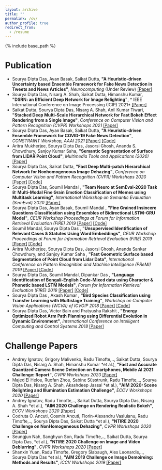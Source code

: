 ```yaml
---
layout: archive
title: ""
permalink: /cv/
author_profile: true
redirect_from:
  - /resume
---
```


{% include base_path %}

Publication
======
* Sourya Dipta Das, Ayan Basak, Saikat Dutta, **"A Heuristic-driven Uncertainty based Ensemble Framework for Fake News Detection in Tweets and News Articles"**, *Neurocomputing* (Under Review)  [[Paper]](https://arxiv.org/abs/2104.01791)
* Sourya Dipta Das, Nisarg A. Shah, Saikat Dutta, Himanshu Kumar, **"DSRN: an Efficient Deep Network for Image Relighting"**, * IEEE International Conference on Image Processing (ICIP) 2021*  [[Paper]](https://arxiv.org/abs/2102.09242) 
* Saikat Dutta, Sourya Dipta Das, Nisarg A. Shah, Anil Kumar Tiwari, **"Stacked Deep Multi-Scale Hierarchical Network for Fast Bokeh Effect Rendering from a Single Image"**, *Conference on Computer Vision and Pattern Recognition (CVPR) Workshops 2021*  [[Paper]](https://arxiv.org/abs/2105.07174) 
* Sourya Dipta Das, Ayan Basak, Saikat Dutta, **"A Heuristic-driven Ensemble Framework for COVID-19 Fake News Detection"**, *CONSTRAINT Workshop, AAAI 2021*  [[Paper]](https://arxiv.org/abs/2101.03545) [[Code]](https://github.com/diptamath/covid_fake_news)
* Aritra Mukherjee, Sourya Dipta Das, Jasorsi Ghosh, Ananda S. Chowdhury, Sanjoy Kumar Saha, **"Semantic Segmentation of Surface from LIDAR Point Cloud"**, *Multimedia Tools and Applications (2020)*  [[Paper]](https://link.springer.com/article/10.1007/s11042-020-09841-2)
* Sourya Dipta Das, Saikat Dutta, **"Fast Deep Multi-patch Hierarchical Network for Nonhomogeneous Image Dehazing"**, *Conference on Computer Vision and Pattern Recognition (CVPR) Workshops 2020*  [[Paper]](https://ieeexplore.ieee.org/document/9150593)  [[Code]](https://github.com/diptamath/Nonhomogeneous_Image_Dehazing)
* Sourya Dipta Das, Soumil Mandal , **"Team Neuro at SemEval-2020 Task 8: Multi-Modal Fine Grain Emotion Classification of Memes using Multitask Learning"**, *International Workshop on Semantic Evaluation (SemEval) 2020*  [[Paper]](https://arxiv.org/abs/2005.10915) 
* Sourya Dipta Das, Ayan Basak, Soumil Mandal , **"Fine Grained Insincere Questions Classification using Ensembles of Bidirectional LSTM-GRU Model"**, *CEUR Workshop Proceedings at Forum for Information Retrieval Evaluation (FIRE) 2019*  [[Paper]](https://drive.google.com/file/d/1ExnulspT1sOJr3XUkQuTDkoQjnv6dUeJ/view?usp=sharing)  [[Code]](https://github.com/diptamath/CIQ-Challenge)    
* Soumil Mandal, Sourya Dipta Das , **"Unsupervised Identification of Relevant Cases \& Statutes Using Word Embeddings"**, *CEUR Workshop Proceedings at Forum for Information Retrieval Evaluation (FIRE) 2019*  [[Paper]](https://drive.google.com/file/d/1-XZ4RxTCkNDMcrJX3jASPDv8CfQpZg-A/view?usp=sharing)  [[Code]](https://github.com/diptamath/ailacomp)
* Aritra Mukherjee, Sourya Dipta Das, Jasorsi Ghosh, Ananda Sankar Chowdhury, and Sanjoy Kumar Saha , **"Fast Geometric Surface based Segmentation of Point Cloud from Lidar Data"**, *International Conference on Pattern Recognition and Machine Intelligence (PReMI) 2019*  [[Paper]](https://drive.google.com/file/d/19Lh2aA5nidJ-Jq8KQCronyLH9ET0pzJP/view?usp=sharing)  [[Code]](https://github.com/diptamath/GDE3DPC)
* Sourya Dipta Das, Soumil Mandal, Dipankar Das , **"Language Identification of Bengali-English Code-Mixed data using Character \& Phonetic based LSTM Models"**, *Forum for Information Retrieval Evaluation (FIRE) 2019*  [[Paper]](https://dl.acm.org/doi/10.1145/3368567.3368578)  [[Code]](https://github.com/diptamath/Language-Identification-of-Bengali-English-Code-Mixed-data-using-LSTM)
* Sourya Dipta Das , Akash Kumar , **"Bird Species Classification using Transfer Learning with Multistage Training"**, *Workshop on Computer Vision Applications (WCVA) of  ICVGIP 2018*  [[Paper]](https://arxiv.org/abs/1810.04250) [[Code]](https://github.com/diptamath/bird-species-classification)
* Sourya Dipta Das, Victor Bain and Pratyusha Rakshit , **"Energy Optimized Robot Arm Path Planning using Differential Evolution in Dynamic Environment"**, *International Conference on Intelligent Computing and Control Systems 2018*  [[Paper]](https://arxiv.org/abs/1806.08916)

Challenge Papers
======
* Andrey Ignatov, Grigory Malivenko, Radu Timofte,.., Saikat Dutta, Sourya Dipta Das, Nisarg A. Shah, Himanshu Kumar *et al.), **"Fast and Accurate Quantized Camera Scene Detection on Smartphones, Mobile AI 2021 Challenge: Report"**, *CVPR Workshops 2020*  [[Paper]](https://arxiv.org/abs/2105.08819)
* Majed El Helou, Ruofan Zhou, Sabine Süsstrunk, Radu Timofte,.., Sourya Dipta Das, Nisarg A. Shah, Akashdeep Jassal *et al.), **"AIM 2020: Scene Relighting and Illumination Estimation Challenge"**, *ECCV Workshops 2020*  [[Paper]](https://arxiv.org/abs/2009.12798)
* Andrey Ignatov, Radu Timofte,.., Saikat Dutta, Sourya Dipta Das, Nisarg A. Shah *et al.), **"AIM 2020 Challenge on Rendering Realistic Bokeh"**, *ECCV Workshops 2020*  [[Paper]](https://arxiv.org/abs/2011.04988)
* Codruta O. Ancuti, Cosmin Ancuti, Florin-Alexandru Vasluianu, Radu Timofte,.., Sourya Dipta Das,  Saikat Dutta *et al.), **"NTIRE 2020 Challenge on NonHomogeneous Dehazing"**, *CVPR Workshops 2020*  [[Paper]](https://arxiv.org/abs/2005.03457)
* Seungjun Nah, Sanghyun Son, Radu Timofte,.., Saikat Dutta, Sourya Dipta Das, *et al.), **"NTIRE 2020 Challenge on Image and Video Deblurring"**, *CVPR Workshops 2020*  [[Paper]](https://arxiv.org/abs/2005.01244)
* Shanxin Yuan, Radu Timofte, Gregory Slabaugh, Ales Leonardis,.., Sourya Dipta Das *et al.), **"AIM 2019 Challenge on Image Demoireing: Methods and Results"**, *ICCV Workshops 2019*  [[Paper]](https://arxiv.org/abs/1911.03461)
